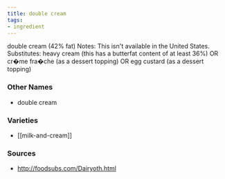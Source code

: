 ```yaml
---
title: double cream
tags:
- ingredient
---
```

double cream (42% fat) Notes: This isn't available in the United States. Substitutes: heavy cream (this has a butterfat content of at least 36%) OR cr�me fra�che (as a dessert topping) OR egg custard (as a dessert topping)

### Other Names

* double cream

### Varieties

* [[milk-and-cream]]

### Sources
* http://foodsubs.com/Dairyoth.html
